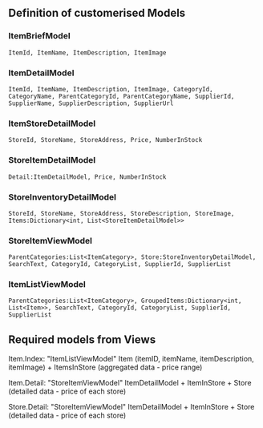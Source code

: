 ## Definition of customerised Models

### ItemBriefModel
`ItemId, ItemName, ItemDescription, ItemImage`

### ItemDetailModel
`ItemId, ItemName, ItemDescription, ItemImage, CategoryId, CategoryName, ParentCategoryId, ParentCategoryName, SupplierId, SupplierName, SupplierDescription, SupplierUrl`

### ItemStoreDetailModel
`StoreId, StoreName, StoreAddress, Price, NumberInStock`

### StoreItemDetailModel
`Detail:ItemDetailModel, Price, NumberInStock`

### StoreInventoryDetailModel
`StoreId, StoreName, StoreAddress, StoreDescription, StoreImage, Items:Dictionary<int, List<StoreItemDetailModel>>`

### StoreItemViewModel
`ParentCategories:List<ItemCategory>, Store:StoreInventoryDetailModel, SearchText, CategoryId, CategoryList, SupplierId, SupplierList`

### ItemListViewModel
`ParentCategories:List<ItemCategory>, GroupedItems:Dictionary<int, List<Item>>, SearchText, CategoryId, CategoryList, SupplierId, SupplierList`


## Required models from Views

Item.Index: "ItemListViewModel"
Item (itemID, itemName, itemDescription, itemImage) + ItemsInStore (aggregated data - price range)

Item.Detail: "StoreItemViewModel"
ItemDetailModel + ItemInStore + Store (detailed data - price of each store)

Store.Detail: "StoreItemViewModel"
ItemDetailModel + ItemInStore + Store (detailed data - price of each store)